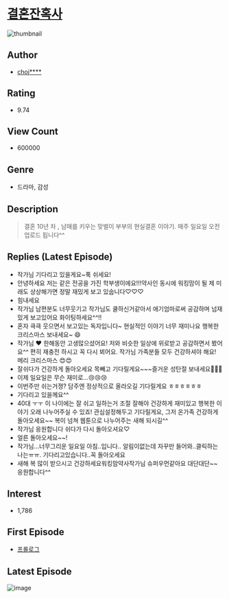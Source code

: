 # [결혼잔혹사](https://comic.naver.com/bestChallenge/list?titleId=794306)
![thumbnail](https://image-comic.pstatic.net/user_contents_data/challenge_comic/2022/05/01/355435/thumbnail_202x164f3b1e042_1711_4c11_9b08_2166ff24203b_00000765.JPEG)

## Author
- [choj****](https://comic.naver.com/artistTitle?id=355435)

## Rating
- 9.74

## View Count
- 600000

## Genre
- 드라마, 감성

## Description
> 결혼 10년 차 , 남매를 키우는 맞벌이 부부의 현실결혼 이야기. 매주 일요일 오전 업로드 됩니다^^

## Replies (Latest Episode)
- 작가님 기다리고 있을게요~푹 쉬세요!
- 안녕하세요 저는 같은 전공을 가진 학부생이에요!!!약사인 동시에 워킹맘이 될 제 미래도 상상해가면 정말 재밌게 보고 있숩니다♡♡♡
- 힘내세요
- 작가님 남편분도 너무웃기고 작가님도 쿨하신거같아서 애기엄마로써 공감하며 넘재밌게 보고있어요 화이팅하세요^^!!
- 혼자 큭큭 웃으면서 보고있는 독자입니다~ 현실적인 이야기 너무 재미나요 행복한 크리스마스 보내세요~ 😄
- 작가님 ❤️ 한해동안 고생많으셨어요! 저와 비슷한 일상에 위로받고 공감하면서 봤어요^^ 편히 재충전 하시고 꼭 다시 뵈어요. 작가님 가족분들 모두 건강하셔야 해요! 메리 크리스마스 😍😍
- 잘쉬다가 건강하게 돌아오세요 목빼고 기다릴게요~~~즐거운 성탄절 보내세요🎄🎄🎄
- 이제 일요일은 무슨 재미로...😢😢😢
- 이번주만 쉬는거졍? 담주엔 정상적으로 올라오길 기다릴게요 ㅎㅎㅎㅎㅎㅎ
- 기다리고 있을께요^^
- 40대 ㅜㅜ 이 나이에는 잘 쉬고 일하는거 조절 잘해야 건강하게 재미있고 행복한 이야기 오래 나누어주실 수 있죠! 관심설정해두고 기다릴게요, 그저 온가족 건강하게 돌아오세요~~ 복이 넘쳐 웹툰으로 나누어주는 새해 되시길^^
- 작가님 응원합니다 쉬다가 다시 돌아오셔요♡
- 얼른 돌아오세요~~!
- 작가님...너무그리운 일요일 아침..입니다.. 알림이없는데 자꾸만 들어와..클릭하는 나는ㅠㅠ. 기다리고있습니다..꼭 돌아오세요
- 새해 복 많이 받으시고 건강하세요워킹맘약사작가님 슈퍼우먼같아요 대단대단~~ 응원합니다^^

## Interest
- 1,786

## First Episode
- [프롤로그](https://comic.naver.com/bestChallenge/detail?titleId=794306&no=1)

## Latest Episode
![image](https://image-comic.pstatic.net/user_contents_data/challenge_comic/2022/12/25/355435/upload_7004332594693419873.jpeg)
